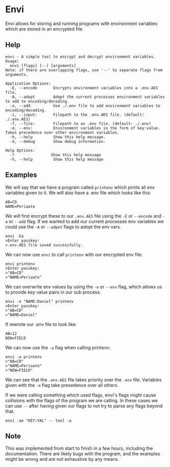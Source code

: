 # Envi
Envi allows for storing and running programs with environment variables which are stored in an encrypted file.

## Help
```
envi - A simple tool to encrypt and decrypt environment variables.
Usage:
  envi [flags] [--] [arguments]
Note: if there are overlapping flags, use '--' to separate flags from arguments.

Application Options:
  -E, --encode       Encrypts environment variables into a .env.AES file.
  -A, --adopt        Adopt the current processes environment variables to add to encoding/decoding.
  -a, --add          Use ./.env file to add environment variables to encoding/decoding.
  -i, --input:       Filepath to the .env.AES file. (default: ./.env.AES)
  -f, --file:        Filepath to an .env file. (default: ./.env)
  -e, --env:         Environment variables in the form of key:value. Takes precedence over other environment variables.
  -h, --help         Show this help message.
  -d, --debug        Show debug information.

Help Options:
  -?                Show this help message
  -h, --help         Show this help message
```

## Examples
We will say that we have a program called `printenv` which prints all env variables given to it. We will also have a .env file which looks like this:
```
AB=CD
NAME=Periaate
```

We will first encrypt these to our `.env.AES` file using the `-E` or `--encode` and `-a` or `--add` flag. If we wanted to add our current processes env variables we could use the `-A` or `--adpot` flags to adopt the env vars.
```
envi -Ea
>Enter passkey:
>.env.AES file saved successfully.
```

We can now use `envi` to call `printenv` with our encrypted env file:
```
envi printenv
>Enter passkey:
>"AB=CD"
>"NAME=Periaate"
```

We can overwrite env values by using the `-e` or `--env` flag, which allows us to provide key value pairs in our sub process:
```
envi -e "NAME:Daniel" printenv
>Enter passkey:
>"AB=CD"
>"NAME=Daniel"
```

If rewrote our .env file to look like:
```
AB=12
NEW=FIELD
```

We can now use the `-a` flag when calling printenv:
```
envi -a printenv
>"AB=CD"
>"NAME=Periaate"
>"NEW=FIELD"
```

We can see that the `.env.AES` file takes priority over the `.env` file. Variables given with the `-e` flag take presedence over all others.


If we were calling something which used flags, envi's flags might cause collisions with the flags of the program we are calling. In these cases we can use `--` after having given our flags to not try to parse any flags beyond that.
```
envi -ae "KEY:VAL" -- tool -a
```


## Note
This was implemented from start to finish in a few hours, including the documentation. There are likely bugs with the program, and the examples might be wrong and are not exhaustive by any means.
